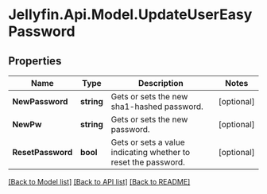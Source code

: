 
# Jellyfin.Api.Model.UpdateUserEasyPassword

## Properties

Name | Type | Description | Notes
------------ | ------------- | ------------- | -------------
**NewPassword** | **string** | Gets or sets the new sha1-hashed password. | [optional] 
**NewPw** | **string** | Gets or sets the new password. | [optional] 
**ResetPassword** | **bool** | Gets or sets a value indicating whether to reset the password. | [optional] 

[[Back to Model list]](../README.md#documentation-for-models)
[[Back to API list]](../README.md#documentation-for-api-endpoints)
[[Back to README]](../README.md)


